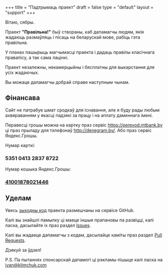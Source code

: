 +++
title = "Падтрымаць праект"
draft = false
type = "default"
layout = "support"
+++


Вітаю, сябры. 

Праект **"Правільна!"** быў створаны, каб дапамагчы людям, якія жадаюць размаўляць і пісаць на беларускай мове, рабіць гэта правільна.

У планах пашырыць магчымасці праекта і дадаць правілы класічнага правапісу, а так сама лацінкі. 

Праект незалежны, некамерцыйны і бясплатны для выкарстання для усіх жадаючых.

Вы можаце дапамагчы добрай справе наступным чынам.


## Фінансава

Сайт не патрабуе шмат сродкаў для існавання, але я буду рады любым ахвяраванням у якасці падзякі за працу і на аплату даменнага імені.

Перавесці грошы можна на картку праз сервіс https://perevod.mtbank.by ці праз прыладу для тэлефонаў http://denegram.by/. Або праз сервіс Яндекс.Грошы.

Нумар карткі:

### 5351 0413 2837 8722

Нумар кошыка Яндекс.Грошы:

### [41001878021446](https://money.yandex.ru/to/41001878021446)


## Уделам

Увесь [зыходны код](https://github.com/Alroniks/pravilnaby) праекта размешчаны на сервісе GitHub. 

Калі вы знайшлі памылку ці маеце іншыя прапановы па развіцці, калі ласка, дасылайте іх праз раздел [Issues](https://github.com/Alroniks/pravilnaby/issues).

Калі вы жадаеце дапамагчы з кодам, дасылайце каміты праз раздел [Pull Requests](https://github.com/Alroniks/pravilnaby/pulls).

Дзякуй за ўдзел!

P.S. Па пытаннях спонсарскай дапамогі ці рэкламы пішыце калі ласка на [ivan@klimchuk.com](mailto:ivan@klimchuk.com)